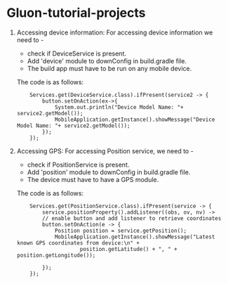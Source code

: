 # Gluon-tutorial-projects

1. Accessing device information:
    For accessing device information we need to -
    - check if DeviceService is present.
    - Add 'device' module to downConfig in build.gradle file.
    - The build app must have to be run on any mobile device.
    
    The code is as follows:
    
    ```
        Services.get(DeviceService.class).ifPresent(service2 -> {
            button.setOnAction(ex->{
                System.out.println("Device Model Name: "+ service2.getModel());
                MobileApplication.getInstance().showMessage("Device Model Name: "+ service2.getModel());
            });
        });
    ```
2. Accessing GPS:
    For accessing Position service, we need to -
    - check if PositionService is present.
    - Add 'position' module to downConfig in build.gradle file.
    - The device must have to have a GPS module.
    
    The code is as follows:
    
    ```
        Services.get(PositionService.class).ifPresent(service -> {
            service.positionProperty().addListener((obs, ov, nv) ->
            // enable button and add listener to retrieve coordinates
            button.setOnAction(e -> {
                Position position = service.getPosition();
                MobileApplication.getInstance().showMessage("Latest known GPS coordinates from device:\n" +
                        position.getLatitude() + ", " + position.getLongitude());

            });
        });
    ```
